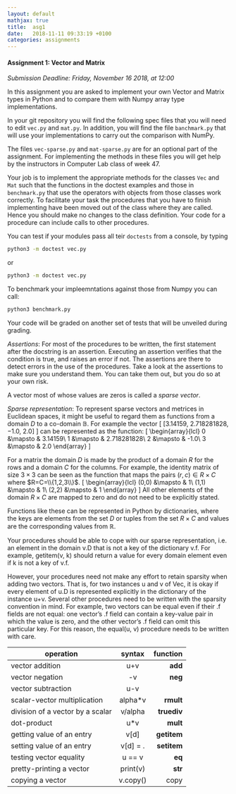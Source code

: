 ```yaml
---
layout: default
mathjax: true
title:  asg1
date:   2018-11-11 09:33:19 +0100
categories: assignments
---
```


#### Assignment 1: Vector and Matrix 

*Submission Deadline: Friday, November 16 2018, at 12:00*


In this assignment you are asked to implement your own Vector and Matrix
types in Python and to compare them with Numpy array type implementations.


In your git repository you will find the following spec files that you
will need to edit `vec.py` and `mat.py`. In addition, you will find the
file `banchmark.py` that will use your implementations to carry out the
comparison with NumPy.

The files `vec-sparse.py` and `mat-sparse.py` are for an optional part
of the assignment. For implementing the methods in these files you will
get help by the instructors in Computer Lab class of week 47.

Your job is to implement the appropriate methods for the classes `Vec`
and `Mat` such that the functions in the doctest examples and those in
`benchmark.py` that use the operators with objects from those classes
work correctly.  To facilitate your task the procedures that you have to
finish implementing have been moved out of the class where they are
called. Hence you should make no changes to the class definition.  Your
code for a procedure can include calls to other procedures.

You can test if your modules pass all teir `doctests` from a console,
by typing
```bash
python3 -m doctest vec.py
```
or
```bash
python3 -m doctest vec.py
```
To benchmark your impleemntations against those from Numpy you can call:
```bash
python3 benchmark.py
```

Your code will be graded on another set of tests that will be unveiled
during grading. 








*Assertions*: For most of the procedures to be written, the first
statement after the docstring is an assertion. Executing an assertion
verifies that the condition is true, and raises an error if not. The
assertions are there to detect errors in the use of the procedures. Take
a look at the assertions to make sure you understand them. You can take
them out, but you do so at your own risk.






A vector most of whose values are zeros is called a *sparse vector*.

*Sparse representation*:
To represent sparse vectors and metrices in Euclidean spaces, it might be useful to regard
them as functions from a domain $D$ to a co-domain $\mathbb{B}$. For
example the vector
\[
[3.14159, 2.718281828, −1.0, 2.0]
\]
can be represented as the function:
\[
\begin{array}{lcl}
0 &\mapsto & 3.14159\\
1 &\mapsto & 2.718281828\\
2 &\mapsto & -1.0\\
3 &\mapsto & 2.0
\end{array}
\]

For a matrix the domain $D$ is made by the product of a domain $R$ for
the rows and a domain $C$ for the columns. For example, the identity
matrix of size $3\times 3$ can be seen as the function that maps the
pairs $(r,c)\in R\times C$ where $R=C=\\{1,2,3\\}$.
\[
\begin{array}{lcl}
(0,0) &\mapsto & 1\\
(1,1) &\mapsto & 1\\
(2,2) &\mapsto & 1
\end{array}
\]
All other elements of the domain $R\times C$ are mapped to zero and do
not need to be explicitly stated.

Functions like these can be represented in Python by dictionaries, where
the keys are elements from the set $D$ or tuples from the set $R\times
C$ and values are the corresponding values from $\mathbb{R}$.

Your procedures should be able to cope with our
sparse representation, i.e. an element in the domain v.D that is not a
key of the dictionary v.f. For example, getitem(v, k) should return a
value for every domain element even if k is not a key of v.f.

However, your procedures need not make any effort to retain sparsity when adding two vectors. That is, for two instances u and v of Vec, it is okay if every element of u.D is represented explicitly in the dictionary of the instance u+v.
Several other procedures need to be written with the sparsity convention
in mind. For example, two vectors can be equal even if their .f fields
are not equal: one vector’s .f field can contain a key-value pair in
which the value is zero, and the other vector’s .f field can omit this
particular key. For this reason, the equal(u, v) procedure needs to be
written with care.









| operation                       |syntax	|function|
|----------|:-------------:|------:|
|vector addition				 |u+v		|__add__
|vector negation				 |	 -v		|__neg__
|vector subtraction				 |u-v		|
|scalar-vector multiplication	 |alpha*v	|__rmult__
|division of a vector by a scalar| v/alpha	|__truediv__
|dot-product					 |	 u*v	|__mult__	
|getting value of an entry		 |v[d]		|__getitem__
|setting value of an entry		 |v[d] = .	|__setitem__
|testing vector equality		 |	 u == v	|__eq__
|pretty-printing a vector		 |print(v)	|__str__
|copying a vector                | v.copy() |copy 







